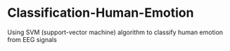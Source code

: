 # Classification-Human-Emotion
Using SVM (support-vector machine) algorithm to classify human emotion from EEG signals

